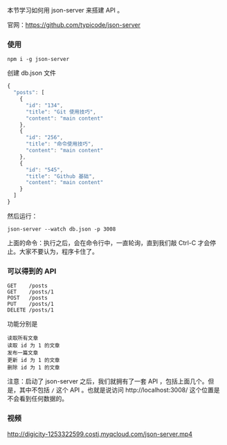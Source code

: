 本节学习如何用 json-server 来搭建 API 。

官网：https://github.com/typicode/json-server

### 使用

```
npm i -g json-server
```

创建 db.json 文件

```js
{
  "posts": [
    {
      "id": "134",
      "title": "Git 使用技巧",
      "content": "main content"
    },
    {
      "id": "256",
      "title": "命令使用技巧",
      "content": "main content"
    },
    {
      "id": "545",
      "title": "Github 基础",
      "content": "main content"
    }
  ]
}
```


然后运行：

```
json-server --watch db.json -p 3008
```

上面的命令：执行之后，会在命令行中，一直轮询，直到我们敲 Ctrl-C 才会停止。大家不要认为，程序卡住了。


### 可以得到的 API

```
GET    /posts
GET    /posts/1
POST   /posts
PUT    /posts/1
DELETE /posts/1
```

功能分别是

```
读取所有文章
读取 id 为 1 的文章
发布一篇文章
更新 id 为 1 的文章
删除 id 为 1 的文章
```


注意：启动了 json-server 之后，我们就拥有了一套 API ，包括上面几个。但是，其中不包括 `/` 这个 API 。也就是说访问 http://localhost:3008/ 这个位置是不会看到任何数据的。


### 视频

http://digicity-1253322599.costj.myqcloud.com/json-server.mp4
